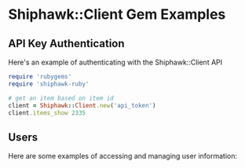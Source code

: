 # Shiphawk::Client Gem Examples

## API Key Authentication

Here's an example of authenticating with the Shiphawk::Client API

```ruby
require 'rubygems'
require 'shiphawk-ruby'

# get an item based on item id
client = Shiphawk::Client.new('api_token')
client.items_show 2335
```

## Users

Here are some examples of accessing and managing user information:

